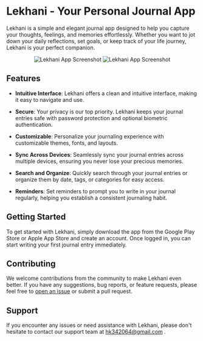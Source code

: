 # Lekhani - Your Personal Journal App

Lekhani is a simple and elegant journal app designed to help you capture your thoughts, feelings, and memories effortlessly. Whether you want to jot down your daily reflections, set goals, or keep track of your life journey, Lekhani is your perfect companion.
<div align="center">
  <img src="https://github.com/HARSH-KUMAR-111/Sudoku_web_game/assets/92089591/8710c71b-d3f4-4712-8fa7-34d392f261de" alt="Lekhani App Screenshot">
  <img src="https://github.com/HARSH-KUMAR-111/Lekhani/assets/92089591/ae95a38e-11b2-43f7-b5da-fb6db22d86ec" alt="Lekhani App Screenshot">

</div>

## Features

- **Intuitive Interface**: Lekhani offers a clean and intuitive interface, making it easy to navigate and use.

- **Secure**: Your privacy is our top priority. Lekhani keeps your journal entries safe with password protection and optional biometric authentication.

- **Customizable**: Personalize your journaling experience with customizable themes, fonts, and layouts.

- **Sync Across Devices**: Seamlessly sync your journal entries across multiple devices, ensuring you never lose your precious memories.

- **Search and Organize**: Quickly search through your journal entries or organize them by date, tags, or categories for easy access.

- **Reminders**: Set reminders to prompt you to write in your journal regularly, helping you establish a consistent journaling habit.

## Getting Started

To get started with Lekhani, simply download the app from the Google Play Store or Apple App Store and create an account. Once logged in, you can start writing your first journal entry immediately.

## Contributing

We welcome contributions from the community to make Lekhani even better. If you have any suggestions, bug reports, or feature requests, please feel free to [open an issue](https://github.com/your-username/lekhani-app/issues) or submit a pull request.

## Support

If you encounter any issues or need assistance with Lekhani, please don't hesitate to contact our support team at hk342064@gmail.com .

